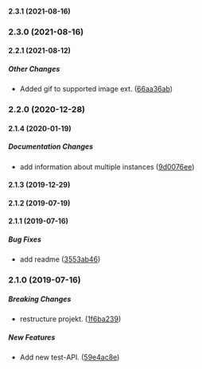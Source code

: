 #### 2.3.1 (2021-08-16)

### 2.3.0 (2021-08-16)

#### 2.2.1 (2021-08-12)

##### Other Changes

*  Added gif to supported image ext. ([66aa36ab](https://github.com/AndreasFaust/gatsby-source-custom-api/commit/66aa36ab7e63ecf482f115b601658226b28474af))

### 2.2.0 (2020-12-28)

#### 2.1.4 (2020-01-19)

##### Documentation Changes

*  add information about multiple instances ([9d0076ee](https://github.com/AndreasFaust/gatsby-source-custom-api/commit/9d0076ee200fd045456f2207403ece696cbb9ac4))

#### 2.1.3 (2019-12-29)

#### 2.1.2 (2019-07-19)

#### 2.1.1 (2019-07-16)

##### Bug Fixes

*  add readme ([3553ab46](https://github.com/AndreasFaust/gatsby-source-custom-api/commit/3553ab467ab49b16513ec94284ed09b5b2a676f5))

### 2.1.0 (2019-07-16)

##### Breaking Changes

*  restructure projekt. ([1f6ba239](https://github.com/AndreasFaust/gatsby-source-custom-api/commit/1f6ba23984c8bb83952a438f24f61fa9529144e2))

##### New Features

*  Add new test-API. ([59e4ac8e](https://github.com/AndreasFaust/gatsby-source-custom-api/commit/59e4ac8ea489620f46e332b55249f96ef2d35463))

